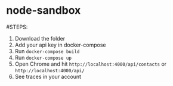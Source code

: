 # node-sandbox

#STEPS:

1. Download the folder
2. Add your api key in docker-compose
3. Run `docker-compose build`
4. Run `docker-compose up`
5. Open Chrome and hit `http://localhost:4000/api/contacts` or `http://localhost:4000/api/`
6. See traces in your account
